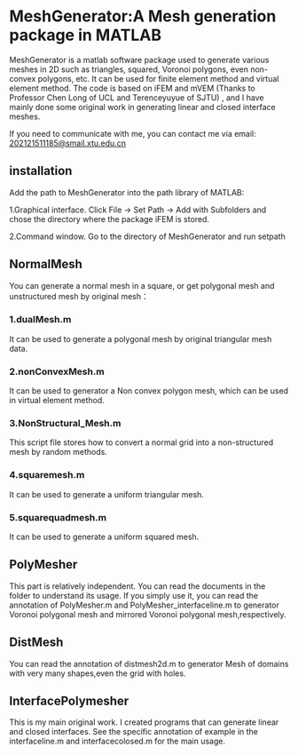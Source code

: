 # MeshGenerator:A Mesh generation package in MATLAB
MeshGenerator is a matlab software package used to generate various meshes in 2D such as triangles, squared, Voronoi polygons, even non-convex polygons, etc. It can be used for finite element method and virtual element method. The code is based on iFEM and mVEM (Thanks to Professor Chen Long of UCL and Terenceyuyue of SJTU) , and I have mainly done some original work in generating linear and closed interface meshes.

If you need to communicate with me, you can contact me via email: 202121511185@smail.xtu.edu.cn

## installation
Add the path to MeshGenerator into the path library of MATLAB:

  1.Graphical interface. Click File -> Set Path -> Add with Subfolders and chose the directory where the package iFEM is stored.
  
  2.Command window. Go to the directory of MeshGenerator and run setpath
  
## NormalMesh
  You can generate a normal mesh in a square, or get polygonal mesh and unstructured mesh by original mesh：
  ### 1.dualMesh.m
  It can be used to generate a polygonal mesh by original triangular mesh data.
  ### 2.nonConvexMesh.m
  It can be used to generator a Non convex polygon mesh, which can be used in virtual element method.
  ### 3.NonStructural_Mesh.m
  This script file stores how to convert a normal grid into a non-structured mesh by random methods.
  ### 4.squaremesh.m
  It can be used to generate a uniform triangular mesh.
  ### 5.squarequadmesh.m
  It can be used to generate a uniform squared mesh.

## PolyMesher
  This part is relatively independent. You can read the documents in the folder to understand its usage. If you simply use it, you can read the annotation of PolyMesher.m and PolyMesher_interfaceline.m to generator Voronoi polygonal mesh and mirrored Voronoi polygonal mesh,respectively.
  
## DistMesh
  You can read the annotation of distmesh2d.m to generator Mesh of domains with very many shapes,even the grid with holes.
  
## InterfacePolymesher
  This is my main original work. I created programs that can generate linear and closed interfaces. See the specific annotation of example in the interfaceline.m and interfacecolosed.m for the main usage.
